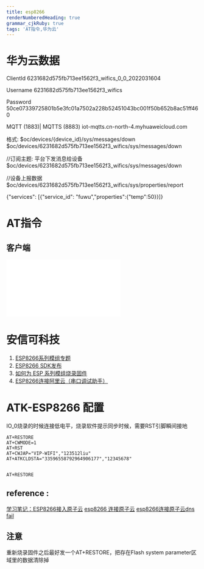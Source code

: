 ```yaml
---
title: esp8266
renderNumberedHeading: true
grammar_cjkRuby: true
tags: 'AT指令,华为云'
---
```

# 华为云数据
ClientId
6231682d575fb713ee1562f3_wifics_0_0_2022031604

Username
6231682d575fb713ee1562f3_wifics

Password
50ce07339725801b5e3fc01a7502a228b52451043bc001f50b652b8ac51ff460

MQTT (1883)| MQTTS (8883)	iot-mqtts.cn-north-4.myhuaweicloud.com


格式: $oc/devices/{device_id}/sys/messages/down
$oc/devices/6231682d575fb713ee1562f3_wifics/sys/messages/down


//订阅主题: 平台下发消息给设备
$oc/devices/6231682d575fb713ee1562f3_wifics/sys/messages/down

//设备上报数据
$oc/devices/6231682d575fb713ee1562f3_wifics/sys/properties/report

{"services": [{"service_id": "fuwu","properties":{"temp":50}}]}


# AT指令
## 客户端

![表格](./attachments/1647766321729.table.html)


# 安信可科技
1. [ESP8266系列模组专题](https://docs.ai-thinker.com/esp8266)
2. [ESP8266 SDK发布](https://docs.ai-thinker.com/esp8266/sdk)
3. [如何为 ESP 系列模组烧录固件](https://docs.ai-thinker.com/esp_download)
4. [ESP8266连接阿里云（串口调试助手）](https://blog.csdn.net/xyx0610/article/details/122006527)

# ATK-ESP8266 配置


IO_0烧录的时候连接低电平，烧录软件提示同步时候，需要RST引脚瞬间接地

``` c?linenums
AT+RESTORE
AT+CWMODE=1
AT+RST
AT+CWJAP="VIP-WIFI","123512liu"
AT+ATKCLDSTA="33596558792964906177","12345678"


AT+RESTORE
```


## reference :
[学习笔记：ESP8266接入原子云](https://blog.csdn.net/qq_38060778/article/details/104149347?ops_request_misc=&request_id=&biz_id=102&utm_term=%E7%83%A7%E5%BD%95%E5%8E%9F%E5%AD%90%E4%BA%91%E5%9B%BA%E4%BB%B6&utm_medium=distribute.pc_search_result.none-task-blog-2~blog~sobaiduweb~default-2-104149347.nonecase&spm=1018.2226.3001.4450)
[esp8266 连接原子云](https://blog.csdn.net/guaizaiguaizai/article/details/111733528?ops_request_misc=&request_id=&biz_id=102&utm_term=%E7%83%A7%E5%BD%95%E5%8E%9F%E5%AD%90%E4%BA%91%E5%9B%BA%E4%BB%B6&utm_medium=distribute.pc_search_result.none-task-blog-2~blog~sobaiduweb~default-0-111733528.nonecase&spm=1018.2226.3001.4450)
[esp8266连接原子云dns fail](http://www.openedv.com/forum.php?mod=viewthread&tid=291546)

## 注意
重新烧录固件之后最好发一个AT+RESTORE，把存在Flash system parameter区域里的数据清除掉